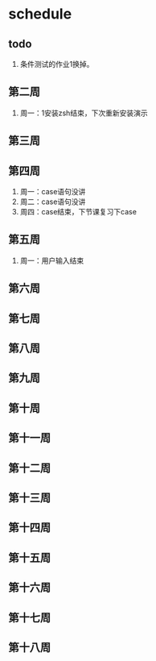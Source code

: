 # schedule

## todo

1. 条件测试的作业1换掉。

## 第二周

1. 周一：1安装zsh结束，下次重新安装演示

## 第三周

## 第四周

1. 周一：case语句没讲
2. 周二：case语句没讲
3. 周四：case结束，下节课复习下case

## 第五周

1. 周一：用户输入结束

## 第六周

## 第七周

## 第八周

## 第九周

## 第十周

## 第十一周

## 第十二周

## 第十三周

## 第十四周

## 第十五周

## 第十六周

## 第十七周

## 第十八周
